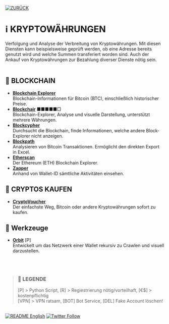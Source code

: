 <div align="left">
  <a href="https://github.com/ot2i7ba/OSINT/blob/main/de/"><img alt="ZURÜCK" src="https://img.shields.io/badge/ZURÜCK-lightgrey.svg?style=for-the-badge"></a>
</div>

# ℹ️ KRYPTOWÄHRUNGEN
Verfolgung und Analyse der Verbreitung von Kryptowährungen. Mit diesen Diensten kann beispielsweise geprüft werden, ob eine Adresse bereits genutzt wird und welche Summen transferiert worden sind. Auch der Ankauf von Kryptowährungen zur Bezahlung diverser Dienste nötig sein.<br/><br/>

## 📑 BLOCKCHAIN
- **[Blockchain Explorer](https://www.blockchain.com/explorer/ "Blockchain Explorer")**<br/>
Blockchain-Informationen für Bitcoin (BTC), einschließlich historischer Preise.
- **[Blockchair](https://blockchair.com/ "Blockchair")** ■■■■■□<br/>
Blockchain-Explorer, Analyse und visuelle Darstellung, unterstützt mehrere Währungen.
- **[Blockcypher](https://blockcypher.herokuapp.com/ "Blockcypher")**<br/>
Durchsucht die Blockchain, finde Informationen, welche andere Block-Explorer nicht anzeigen.
- **[Blockpath](https://blockpath.com/ "Blockpath")**<br/>
Analysieren von Bitcoin Transaktionen. Ermöglicht den direkten Export in Excel.
- **[Etherscan](https://etherscan.io/ "Etherscan")**<br/>
Der Ethereum (ETH) Blockchain Explorer.
- **[Zapper](https://zapper.fi/de "Zapper")**<br/>
Anhand von Wallet-ID sämtliche Aktivitäten einsehen.

## 📑 CRYPTOS KAUFEN
- **[CryptoVoucher](https://cryptovoucher.io/ "CryptoVoucher")**<br/>
Der einfachste Weg, Bitcoin oder andere Kryptowährungen sofort zu kaufen.

## 📑 Werkzeuge
- **[Orbit](https://github.com/s0md3v/Orbit "Orbit")** [P]<br/>
Entwickelt um das Netzwerk einer Wallet rekursiv zu Crawlen und visuell darzustellen.

<br/><br/>
>### 📌 LEGENDE
>[P] > Python Script, [R] > Regiestrierung nötig/vorteilhaft, [€$] > kostenpflichtig<br/>[VPN] > VPN ratsam, [BOT] Bot Service, [DEL] Fake Account löschen!

<br/>
<div align="left">
  <a href="https://github.com/ot2i7ba/OSINT/blob/main/en/README.md"><img alt="README English" src="https://img.shields.io/badge/README-English-lightgrey.svg?style=for-the-badge"></a>
  <a href="https://twitter.com/intent/follow?screen_name=ot2i7ba"><img alt="Twitter Follow" src="https://img.shields.io/twitter/follow/ot2i7ba?logo=twitter&logoColor=white&style=for-the-badge"></a>
</div>
